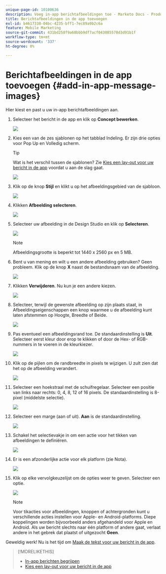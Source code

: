 ```yaml
---
unique-page-id: 10100636
description: Voeg in-app berichtafbeeldingen toe - Marketo Docs - Productdocumentatie
title: Berichtafbeeldingen in de app toevoegen
exl-id: b4617338-04bc-4235-bff1-7ec89a9b2c6a
feature: Mobile Marketing
source-git-commit: 431bd258f9a68bbb9df7acf043085578d3d91b1f
workflow-type: tm+mt
source-wordcount: '337'
ht-degree: 0%

---
```


# Berichtafbeeldingen in de app toevoegen {#add-in-app-message-images}

Hier kiest en past u uw in-app berichtafbeeldingen aan.

1. Selecteer het bericht in de app en klik op **Concept bewerken**.

   ![](assets/image2016-5-4-10-3a20-3a14.png)

1. Kies een van de zes sjablonen op het tabblad Indeling. Er zijn drie opties voor Pop Up en Volledig scherm.

   >[!TIP]
   >
   >Wat is het verschil tussen de sjablonen? Zie [Kies een lay-out voor uw bericht in de app](/help/marketo/product-docs/mobile-marketing/in-app-messages/creating-in-app-messages/choose-a-layout-for-your-in-app-message.md) voordat u aan de slag gaat.

   ![](assets/image2016-5-4-10-3a21-3a33.png)

1. Klik op de knop **Stijl** en klikt u op het afbeeldingsgebied van de sjabloon.

   ![](assets/image2016-5-3-16-3a53-3a23.png)

1. Klikken **Afbeelding selecteren**.

   ![](assets/image2016-5-6-8-3a53-3a55.png)

1. Selecteer uw afbeelding in de Design Studio en klik op **Selecteren**.

   ![](assets/image2016-5-6-8-3a58-3a40.png)

   >[!NOTE]
   >
   >Afbeeldingsgrootte is beperkt tot 1440 x 2560 px en 5 MB.

1. Bent u van mening en wilt u een andere afbeelding gebruiken? Geen probleem. Klik op de knop **X** naast de bestandsnaam van de afbeelding.

   ![](assets/image2016-5-6-9-3a0-3a16.png)

1. Klikken **Verwijderen**. Nu kun je een andere kiezen.

   ![](assets/image2016-5-6-9-3a1-3a3.png)

1. Selecteer, terwijl de gewenste afbeelding op zijn plaats staat, in Afbeeldingseigenschappen een knop waarmee u de afbeelding kunt laten afstemmen op Hoogte, Breedte of Beide.

   ![](assets/image2016-5-6-9-3a4-3a47.png)

1. Pas eventueel een afbeeldingsrand toe. De standaardinstelling is **Uit**. Selecteer eerst kleur door erop te klikken of door de Hex- of RGB-nummers in te voeren in de kleurkiezer.

   ![](assets/image2016-5-6-9-3a9-3a0.png)

1. Klik op de pijlen om de randbreedte in pixels te wijzigen. U zult zien dat het op de afbeelding verandert.

   ![](assets/image2016-5-6-9-3a35-3a43.png)

1. Selecteer een hoekstraal met de schuifregelaar. Selecteer een positie van links naar rechts: 0, 4, 8, 12 of 16 pixels. De standaardinstelling is 8-pixel (middelste selectie).

   ![](assets/image2016-5-6-9-3a39-3a28.png)

1. Selecteer een marge (aan of uit). **Aan** is de standaardinstelling.

   ![](assets/image2016-5-6-9-3a42-3a15.png)

1. Schakel het selectievakje in om een actie voor het tikken van afbeeldingen te definiëren.

   ![](assets/image2016-5-6-9-3a48-3a58.png)

1. Er is een afzonderlijke actie voor elk platform (zie Nota).

   ![](assets/image2016-5-6-9-3a50-3a15.png)

1. Klik op elke vervolgkeuzelijst om de opties weer te geven. Selecteer een optie.

   ![](assets/image2016-5-6-9-3a52-3a41.png)

   >[!NOTE]
   >
   >Voor tikacties voor afbeeldingen, knoppen of achtergronden kunt u verschillende acties instellen voor Apple- en Android-platforms. Diepe koppelingen worden bijvoorbeeld anders afgehandeld voor Apple en Android. Als uw bericht slechts naar één platform of andere gaat, verlaat andere in het gebrek dat plaatst of uitgezocht **Geen**.

Geweldig werk! Nu is het tijd om [Maak de tekst voor uw bericht in de app](/help/marketo/product-docs/mobile-marketing/in-app-messages/creating-in-app-messages/create-in-app-message-text.md).

>[!MORELIKETHIS]
>
>* [In-app berichten begrijpen](/help/marketo/product-docs/mobile-marketing/in-app-messages/understanding-in-app-messages.md)
>* [Kies een lay-out voor uw bericht in de app](/help/marketo/product-docs/mobile-marketing/in-app-messages/creating-in-app-messages/choose-a-layout-for-your-in-app-message.md)
